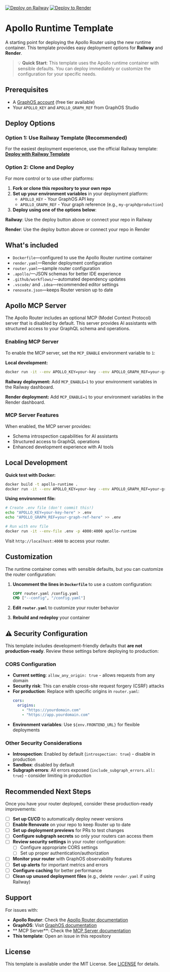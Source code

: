 [![Deploy on Railway](https://railway.app/button.svg)](https://railway.com/deploy/apollo-runtime)
[![Deploy to Render](https://render.com/images/deploy-to-render-button.svg)](https://render.com/deploy?repo=github.com/apollographql/router-runtime)

# Apollo Runtime Template

A starting point for deploying the Apollo Router using the new runtime container. This template provides easy deployment options for **Railway** and **Render**.

> 💡 **Quick Start**: This template uses the Apollo runtime container with sensible defaults. You can deploy immediately or customize the configuration for your specific needs.

## Prerequisites

- A [GraphOS account](https://www.apollographql.com/docs/graphos/) (free tier available)
- Your `APOLLO_KEY` and `APOLLO_GRAPH_REF` from GraphOS Studio

## Deploy Options

### Option 1: Use Railway Template (Recommended)
For the easiest deployment experience, use the official Railway template:
**[Deploy with Railway Template](https://railway.com/deploy/apollo-router)**

### Option 2: Clone and Deploy
For more control or to use other platforms:

1. **Fork or clone this repository to your own repo**
2. **Set up your environment variables** in your deployment platform:
   - `APOLLO_KEY` - Your GraphOS API key
   - `APOLLO_GRAPH_REF` - Your graph reference (e.g., `my-graph@production`)
3. **Deploy using one of the options below**:

**Railway**: Use the deploy button above or connect your repo in Railway

**Render**: Use the deploy button above or connect your repo in Render

## What's included

- `Dockerfile`—configured to use the Apollo Router runtime container
- `render.yaml`—Render deployment configuration
- `router.yaml`—sample router configuration
- `.apollo/`—JSON schemas for better IDE experience
- `.github/workflows/`—automated dependency updates
- `.vscode/` and `.idea`—recommended editor settings
- `renovate.json`—keeps Router version up to date

## Apollo MCP Server

The Apollo Router includes an optional MCP (Model Context Protocol) server that is disabled by default. This server provides AI assistants with structured access to your GraphQL schema and operations.

### Enabling MCP Server

To enable the MCP server, set the `MCP_ENABLE` environment variable to `1`:

**Local development:**
```bash
docker run -it --env APOLLO_KEY=your-key --env APOLLO_GRAPH_REF=your-graph-ref --env MCP_ENABLE=1 -p 4000:4000 apollo-runtime
```

**Railway deployment:**
Add `MCP_ENABLE=1` to your environment variables in the Railway dashboard.

**Render deployment:**
Add `MCP_ENABLE=1` to your environment variables in the Render dashboard.

### MCP Server Features

When enabled, the MCP server provides:
- Schema introspection capabilities for AI assistants
- Structured access to GraphQL operations
- Enhanced development experience with AI tools

## Local Development

**Quick test with Docker:**
```bash
docker build -t apollo-runtime .
docker run -it --env APOLLO_KEY=your-key --env APOLLO_GRAPH_REF=your-graph-ref -p 4000:4000 apollo-runtime
```

**Using environment file:**
```bash
# Create .env file (don't commit this!)
echo "APOLLO_KEY=your-key-here" > .env
echo "APOLLO_GRAPH_REF=your-graph-ref-here" >> .env

# Run with env file
docker run -it --env-file .env -p 4000:4000 apollo-runtime
```

Visit `http://localhost:4000` to access your router.

## Customization

The runtime container comes with sensible defaults, but you can customize the router configuration:

1. **Uncomment the lines in `Dockerfile`** to use a custom configuration:
   ```dockerfile
   COPY router.yaml /config.yaml
   CMD ["--config", "/config.yaml"]
   ```

2. **Edit `router.yaml`** to customize your router behavior

3. **Rebuild and redeploy** your container

## ⚠️ Security Configuration

This template includes development-friendly defaults that **are not production-ready**. Review these settings before deploying to production:

### CORS Configuration
- **Current setting**: `allow_any_origin: true` - allows requests from any domain
- **Security risk**: This can enable cross-site request forgery (CSRF) attacks
- **For production**: Replace with specific origins in `router.yaml`:
  ```yaml
  cors:
    origins:
      - "https://yourdomain.com"
      - "https://app.yourdomain.com"
  ```
- **Environment variables**: Use `${env.FRONTEND_URL}` for flexible deployments

### Other Security Considerations
- **Introspection**: Enabled by default (`introspection: true`) - disable in production
- **Sandbox**: disabled by default
- **Subgraph errors**: All errors exposed (`include_subgraph_errors.all: true`) - consider limiting in production

## Recommended Next Steps

Once you have your router deployed, consider these production-ready improvements:

- [ ] **Set up CI/CD** to automatically deploy newer versions
- [ ] **Enable Renovate** on your repo to keep Router up to date
- [ ] **Set up deployment previews** for PRs to test changes
- [ ] **Configure subgraph secrets** so only your routers can access them
- [ ] **Review security settings** in your router configuration:
  - [ ] Configure appropriate CORS settings
  - [ ] Set up proper authentication/authorization
- [ ] **Monitor your router** with GraphOS observability features
- [ ] **Set up alerts** for important metrics and errors
- [ ] **Configure caching** for better performance
- [ ] **Clean up unused deployment files** (e.g., delete `render.yaml` if using Railway)

## Support

For issues with:
- **Apollo Router**: Check the [Apollo Router documentation](https://www.apollographql.com/docs/router/)
- **GraphOS**: Visit [GraphOS documentation](https://www.apollographql.com/docs/graphos/)
- ** MCP Server**: Check the [MCP Server documentation](https://www.apollographql.com/docs/apollo-mcp-server)
- **This template**: Open an issue in this repository

## License

This template is available under the MIT License. See [LICENSE](LICENSE) for details.
